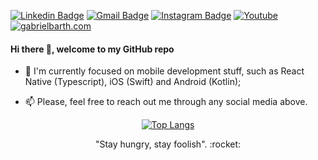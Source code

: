[![Linkedin Badge](https://img.shields.io/badge/-gabrielbarth-blue?style=flat-square&logo=Linkedin&logoColor=white&link=https://www.linkedin.com/in/gabrielbarth/)](https://www.linkedin.com/in/gabrielbarth/)
[![Gmail Badge](https://img.shields.io/badge/-dev@gabrielbarth.com-c14438?style=flat-square&logo=Gmail&logoColor=white&link=mailto:dev@gabrielbarth.com)](mailto:dev@gabrielbarth.com)
[![Instagram Badge](https://img.shields.io/badge/instagram-%23E4405F.svg?&style=flat-square&logo=instagram&logoColor=white)](https://www.instagram.com/gabrielbarth/)
[![Youtube](https://img.shields.io/badge/-Youtube-c14438?style=flat-square&logo=Youtube&logoColor=white&link=https://www.youtube.com/channel/UCmA_19d5L3WTFdDfwQ6Uenw)](https://www.youtube.com/channel/UCmA_19d5L3WTFdDfwQ6Uenw)
[![gabrielbarth.com](https://img.shields.io/static/v1?label=Website%20-%20gabrielbarth.com&message=%20&color=black&style=flat-square&logoColor=white)](http://gabrielbarth.com)

#### Hi there 👋, welcome to my GitHub repo

- :iphone: I'm currently focused on mobile development stuff, such as React Native (Typescript), iOS (Swift) and Android (Kotlin);
 
- :mailbox: Please, feel free to reach out me through any social media above.


<div align="center">

[![Top Langs](https://github-readme-stats.vercel.app/api/top-langs/?username=gabrielbarth&hide=Java,Ruby,Objective-C,Starlark,SCSS&layout=compact&theme=dracula)](https://github.com/anuraghazra/github-readme-stats)

<span>
 "Stay hungry, stay foolish". :rocket:
 <span/>
</div>
